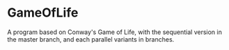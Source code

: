# GameOfLife
A program based on Conway's Game of Life, with the sequential version in the master branch, and each parallel variants in branches.
